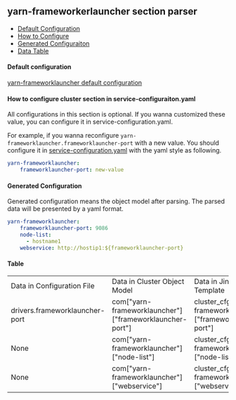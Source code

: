## yarn-frameworkerlauncher section parser 

- [Default Configuration](#D_Config)
- [How to Configure](#HT_Config)
- [Generated Configuraiton](#G_Config)
- [Data Table](#T_config)



#### Default configuration <a name="D_Config"></a>

[yarn-frameworklauncher default configuration](yarn-frameworklauncher.yaml)

#### How to configure cluster section in service-configuraiton.yaml <a name="HT_Config"></a>

All configurations in this section is optional. If you wanna customized these value, you can configure it in service-configuration.yaml.

For example, if you wanna reconfigure ```yarn-frameworklauncher.frameworklauncher-port``` with a new value. You should configure it in [service-configuration.yaml](../../../examples/cluster-configuration/services-configuration.yaml) with the yaml style as following.
```yaml
yarn-frameworklauncher:
    frameworklauncher-port: new-value
```

#### Generated Configuration <a name="G_Config"></a>

Generated configuration means the object model after parsing. The parsed data will be presented by a yaml format.
```yaml
yarn-frameworklauncher:
    frameworklauncher-port: 9086
    node-list:
      - hostname1
    webservice: http://hostip1:${frameworklauncher-port}
```


#### Table <a name="T_Config"></a>

<table>
<tr>
    <td>Data in Configuration File</td>
    <td>Data in Cluster Object Model</td>
    <td>Data in Jinja2 Template</td>
    <td>Data type</td>
</tr>
<tr>
    <td>drivers.frameworklauncher-port</td>
    <td>com["yarn-frameworklauncher"]["frameworklauncher-port"]</td>
    <td>cluster_cfg["yarn-frameworklauncher"]["frameworklauncher-port"]</td>
    <td>Int</td>
</tr>
<tr>
    <td>None</td>
    <td>com["yarn-frameworklauncher"]["node-list"]</td>
    <td>cluster_cfg["yarn-frameworklauncher"]["node-list"]</td>
    <td>string list</td>
</tr>
<tr>
    <td>None</td>
    <td>com["yarn-frameworklauncher"]["webservice"]</td>
    <td>cluster_cfg["yarn-frameworklauncher"]["webservice"]</td>
    <td>string</td>
</tr>
</table>



